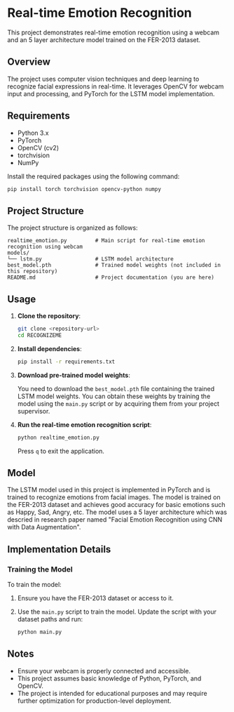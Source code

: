 # Real-time Emotion Recognition

This project demonstrates real-time emotion recognition using a webcam and an 5 layer architecture model trained on the FER-2013 dataset.

## Overview

The project uses computer vision techniques and deep learning to recognize facial expressions in real-time. It leverages OpenCV for webcam input and processing, and PyTorch for the LSTM model implementation.

## Requirements

- Python 3.x
- PyTorch
- OpenCV (cv2)
- torchvision
- NumPy

Install the required packages using the following command:

   ```bash
   pip install torch torchvision opencv-python numpy
   ```

## Project Structure

The project structure is organized as follows:

```
realtime_emotion.py         # Main script for real-time emotion recognition using webcam
models/
└── lstm.py                 # LSTM model architecture
best_model.pth              # Trained model weights (not included in this repository)
README.md                   # Project documentation (you are here)
```

## Usage

1. **Clone the repository**:

   ```bash
   git clone <repository-url>
   cd RECOGNIZEME
   ```

2. **Install dependencies**:

   ```bash
   pip install -r requirements.txt
   ```

3. **Download pre-trained model weights**:

   You need to download the `best_model.pth` file containing the trained LSTM model weights. You can obtain these weights by training the model using the `main.py` script or by acquiring them from your project supervisor.

4. **Run the real-time emotion recognition script**:

   ```bash
   python realtime_emotion.py
   ```

   Press `q` to exit the application.

## Model

The LSTM model used in this project is implemented in PyTorch and is trained to recognize emotions from facial images. The model is trained on the FER-2013 dataset and achieves good accuracy for basic emotions such as Happy, Sad, Angry, etc. The model uses a 5 layer architecture which was descried in research paper named "Facial Emotion Recognition using CNN with Data Augmentation".

## Implementation Details

### Training the Model

To train the model:

1. Ensure you have the FER-2013 dataset or access to it.
2. Use the `main.py` script to train the model. Update the script with your dataset paths and run:

   ```bash
   python main.py
   ```

## Notes

- Ensure your webcam is properly connected and accessible.
- This project assumes basic knowledge of Python, PyTorch, and OpenCV.
- The project is intended for educational purposes and may require further optimization for production-level deployment.
